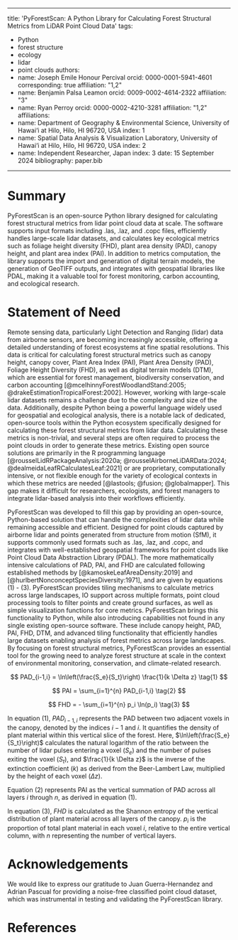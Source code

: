 
---
title: 'PyForestScan: A Python Library for Calculating Forest Structural Metrics from LiDAR Point Cloud Data'
tags:
  - Python
  - forest structure
  - ecology
  - lidar
  - point clouds
authors:
  - name: Joseph Emile Honour Percival
    orcid: 0000-0001-5941-4601
    corresponding: true
    affiliation: "1,2"
  - name: Benjamin Palsa Leamon
    orcid: 0009-0002-4614-2322
    affiliation: "3"
  - name: Ryan Perroy
    orcid: 0000-0002-4210-3281
    affiliation: "1,2"
affiliations:
 - name: Department of Geography & Environmental Science, University of Hawai‘i at Hilo, Hilo, HI 96720, USA
   index: 1
 - name: Spatial Data Analysis & Visualization Laboratory, University of Hawai‘i at Hilo, Hilo, HI 96720, USA
   index: 2
 - name: Independent Researcher, Japan
   index: 3
date: 15 September 2024
bibliography: paper.bib

---

# Summary

PyForestScan is an open-source Python library designed for calculating forest structural metrics from lidar point cloud data at scale. The software supports input formats including .las, .laz, and .copc files, efficiently handles large-scale lidar datasets, and calculates key ecological metrics such as foliage height diversity (FHD), plant area density (PAD), canopy height, and plant area index (PAI). In addition to metrics computation, the library supports the import and generation of digital terrain models, the generation of GeoTIFF outputs, and integrates with geospatial libraries like PDAL, making it a valuable tool for forest monitoring, carbon accounting, and ecological research.

# Statement of Need

Remote sensing data, particularly Light Detection and Ranging (lidar) data from airborne sensors, are becoming increasingly accessible, offering a detailed understanding of forest ecosystems at fine spatial resolutions. This data is critical for calculating forest structural metrics such as canopy height, canopy cover, Plant Area Index (PAI), Plant Area Density (PAD), Foliage Height Diversity (FHD), as well as digital terrain models (DTM), which are essential for forest management, biodiversity conservation, and carbon accounting [@mcelhinnyForestWoodlandStand:2005; @drakeEstimationTropicalForest:2002]. However, working with large-scale lidar datasets remains a challenge due to the complexity and size of the data. Additionally, despite Python being a powerful language widely used for geospatial and ecological analysis, there is a notable lack of dedicated, open-source tools within the Python ecosystem specifically designed for calculating these forest structural metrics from lidar data. Calculating these metrics is non-trivial, and several steps are often required to process the point clouds in order to generate these metrics. Existing open source solutions are primarily in the R programming language [@rousselLidRPackageAnalysis:2020a;  @rousselAirborneLiDARData:2024; @dealmeidaLeafRCalculatesLeaf:2021] or are proprietary, computationally intensive, or not flexible enough for the variety of ecological contexts in which these metrics are needed [@lastools; @fusion; @globalmapper]. This gap makes it difficult for researchers, ecologists, and forest managers to integrate lidar-based analysis into their workflows efficiently.

PyForestScan was developed to fill this gap by providing an open-source, Python-based solution that can handle the complexities of lidar data while remaining accessible and efficient. Designed for point clouds captured by airborne lidar and points generated from structure from motion (SfM), it supports commonly used formats such as .las, .laz, and .copc, and integrates with well-established geospatial frameworks for point clouds like Point Cloud Data Abstraction Library (PDAL). The more mathematically intensive calculations of PAD, PAI, and FHD are calculated following established methods by [@kamoskeLeafAreaDensity:2019] and [@hurlbertNonconceptSpeciesDiversity:1971], and are given by equations (1) - (3). PyForestScan provides tiling mechanisms to calculate metrics across large landscapes, IO support across multiple formats, point cloud processing tools to filter points and create ground surfaces, as well as simple visualization functions for core metrics. PyForestScan brings this functionality to Python, while also introducing capabilities not found in any single existing open-source software. These include canopy height, PAD, PAI, FHD, DTM, and advanced tiling functionality that efficiently handles large datasets enabling analysis of forest metrics across large landscapes. By focusing on forest structural metrics, PyForestScan provides an essential tool for the growing need to analyze forest structure at scale in the context of environmental monitoring, conservation, and climate-related research.


$$
  PAD_{i-1,i} = \ln\left(\frac{S_e}{S_t}\right) \frac{1}{k \Delta z}
  \tag{1}
$$

$$
  PAI = \sum_{i=1}^{n} PAD_{i-1,i}
  \tag{2}
$$

$$
  FHD = - \sum_{i=1}^{n} p_i \ln(p_i)
  \tag{3}
$$

In equation (1), $PAD_{i-1,i}$ represents the PAD between two adjacent voxels in the canopy, denoted by the indices $i-1$ and $i$. It quantifies the density of plant material within this vertical slice of the forest. Here, $\ln\left(\frac{S_e}{S_t}\right)$ calculates the natural logarithm of the ratio between the number of lidar pulses entering a voxel ($S_e$) and the number of pulses exiting the voxel ($S_t$), and $\frac{1}{k \Delta z}$ is the inverse of the extinction coefficient ($k$) as derived from the Beer-Lambert Law,  multiplied by the height of each voxel ($\Delta z$).

Equation (2) represents PAI as the vertical summation of PAD across all layers $i$ through $n$, as derived in equation (1).

In equation (3), $FHD$ is calculated as the Shannon entropy of the vertical distribution of plant material across all layers of the canopy. $p_i$ is the proportion of total plant material in each voxel $i$, relative to the entire vertical column, with $n$ representing the number of vertical layers. 

# Acknowledgements

We would like to express our gratitude to Juan Guerra-Hernandez and Adrian Pascual for providing a noise-free classified point cloud dataset, which was instrumental in testing and validating the PyForestScan library. 

# References



